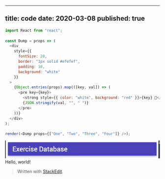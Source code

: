 
---
title: code
date: 2020-03-08
published: true
---

```js
import React from "react";

const Dump = props => (
  <div
    style={{
      fontSize: 20,
      border: "1px solid #efefef",
      padding: 10,
      background: "white"
    }}
  >
    {Object.entries(props).map(([key, val]) => (
      <pre key={key}>
        <strong style={{ color: "white", background: "red" }}>{key} 💩</strong>
        {JSON.stringify(val, "", " ")}
      </pre>
    ))}
  </div>
);

render(<Dump props={["One", "Two", "Three", "Four"]} />);
```
![](https://github.com/ifyaa/type-onlne/raw/master/content/posts/2019-07-01-code-blocks/2020-03-16-11-44-59.png)
Hello, world!

> Written with [StackEdit](https://stackedit.io/).
<!--stackedit_data:
eyJoaXN0b3J5IjpbMTI5NTgyNDc1MCwxNjQxMjE4ODRdfQ==
-->